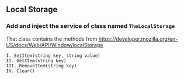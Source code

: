 ## Local Storage

### Add and inject the service of class named `TheLocalStorage`
That class contains the methods from https://developer.mozilla.org/en-US/docs/Web/API/Window/localStorage

```
I. SetItem(string key, string value)
II. GetItem(string key)
III. RemoveItem(string key)
IV. Clear()
```
